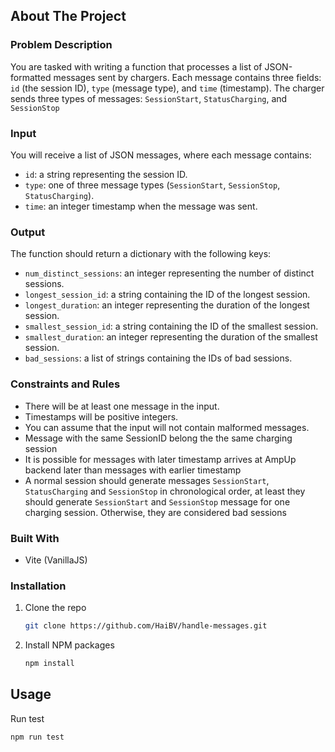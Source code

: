 
## About The Project

### Problem Description

You are tasked with writing a function that processes a list of JSON-formatted messages sent by chargers. Each message contains three fields: `id` (the session ID), `type` (message type), and `time` (timestamp). The charger sends three types of messages: `SessionStart`, `StatusCharging`, and `SessionStop`

### Input

You will receive a list of JSON messages, where each message contains:

* `id`: a string representing the session ID.
* `type`: one of three message types (`SessionStart`, `SessionStop`, `StatusCharging`).
* `time`: an integer timestamp when the message was sent.

### Output

The function should return a dictionary with the following keys:

* `num_distinct_sessions`: an integer representing the number of distinct sessions.
* `longest_session_id`: a string containing the ID of the longest session.
* `longest_duration`: an integer representing the duration of the longest session.
* `smallest_session_id`: a string containing the ID of the smallest session.
* `smallest_duration`: an integer representing the duration of the smallest session.
* `bad_sessions`: a list of strings containing the IDs of bad sessions.

### Constraints and Rules

* There will be at least one message in the input.
* Timestamps will be positive integers.
* You can assume that the input will not contain malformed messages.
* Message with the same SessionID belong the the same charging session
* It is possible for messages with later timestamp arrives at AmpUp backend later than messages with earlier timestamp
* A normal session should generate messages `SessionStart`, `StatusCharging` and `SessionStop` in chronological order, at least they should generate `SessionStart` and `SessionStop` message for one charging session. Otherwise, they are considered bad sessions

### Built With

* Vite (VanillaJS)

### Installation

1. Clone the repo

   ```sh
   git clone https://github.com/HaiBV/handle-messages.git
   ```

2. Install NPM packages

   ```sh
   npm install
   ```

## Usage

Run test

```sh
npm run test
```
